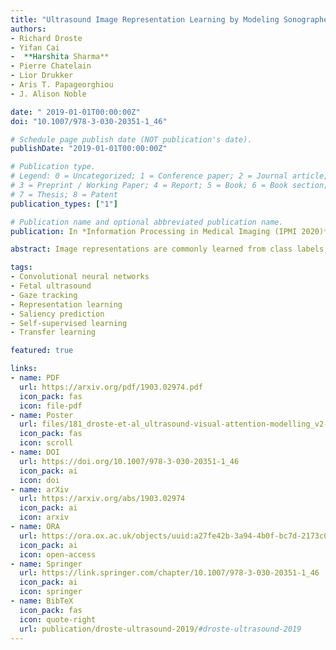 ```yaml
---
title: "Ultrasound Image Representation Learning by Modeling Sonographer Visual Attention"
authors:
- Richard Droste
- Yifan Cai
-  **Harshita Sharma**
- Pierre Chatelain
- Lior Drukker
- Aris T. Papageorghiou
- J. Alison Noble

date: " 2019-01-01T00:00:00Z"
doi: "10.1007/978-3-030-20351-1_46"

# Schedule page publish date (NOT publication's date).
publishDate: "2019-01-01T00:00:00Z"

# Publication type.
# Legend: 0 = Uncategorized; 1 = Conference paper; 2 = Journal article;
# 3 = Preprint / Working Paper; 4 = Report; 5 = Book; 6 = Book section;
# 7 = Thesis; 8 = Patent
publication_types: ["1"]

# Publication name and optional abbreviated publication name.
publication: In *Information Processing in Medical Imaging (IPMI 2020)*

abstract: Image representations are commonly learned from class labels, which are a simplistic approximation of human image understanding. In this paper we demonstrate that transferable representations of images can be learned without manual annotations by modeling human visual attention. The basis of our analyses is a unique gaze tracking dataset of sonographers performing routine clinical fetal anomaly screenings. Models of sonographer visual attention are learned by training a convolutional neural network (CNN) to predict gaze on ultrasound video frames through visual saliency prediction or gaze-point regression. We evaluate the transferability of the learned representations to the task of ultrasound standard plane detection in two contexts. Firstly, we perform transfer learning by fine-tuning the CNN with a limited number of labeled standard plane images. We find that fine-tuning the saliency predictor is superior to training from random initialization, with an average F1-score improvement of 9.6% overall and 15.3% for the cardiac planes. Secondly, we train a simple softmax regression on the feature activations of each CNN layer in order to evaluate the representations independently of transfer learning hyper-parameters. We find that the attention models derive strong representations, approaching the precision of a fully-supervised baseline model for all but the last layer.

tags:
- Convolutional neural networks
- Fetal ultrasound
- Gaze tracking
- Representation learning
- Saliency prediction
- Self-supervised learning
- Transfer learning

featured: true

links:
- name: PDF
  url: https://arxiv.org/pdf/1903.02974.pdf
  icon_pack: fas
  icon: file-pdf
- name: Poster
  url: files/181_droste-et-al_ultrasound-visual-attention-modelling_v2-7.pdf
  icon_pack: fas
  icon: scroll
- name: DOI
  url: https://doi.org/10.1007/978-3-030-20351-1_46
  icon_pack: ai
  icon: doi
- name: arXiv
  url: https://arxiv.org/abs/1903.02974
  icon_pack: ai
  icon: arxiv
- name: ORA
  url: https://ora.ox.ac.uk/objects/uuid:a27fe42b-3a94-4b0f-bc7d-2173c0348b6f
  icon_pack: ai
  icon: open-access
- name: Springer
  url: https://link.springer.com/chapter/10.1007/978-3-030-20351-1_46
  icon_pack: ai
  icon: springer
- name: BibTeX
  icon_pack: fas
  icon: quote-right
  url: publication/droste-ultrasound-2019/#droste-ultrasound-2019
---
```


